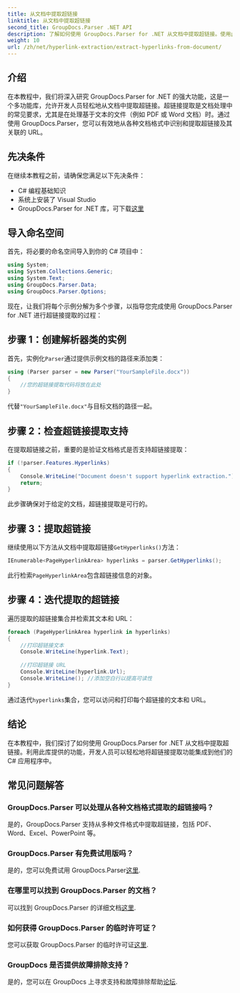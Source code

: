 ```yaml
---
title: 从文档中提取超链接
linktitle: 从文档中提取超链接
second_title: GroupDocs.Parser .NET API
description: 了解如何使用 GroupDocs.Parser for .NET 从文档中提取超链接。使用此简单易懂的指南增强您的 C# 应用程序。
weight: 10
url: /zh/net/hyperlink-extraction/extract-hyperlinks-from-document/
---
```

## 介绍
在本教程中，我们将深入研究 GroupDocs.Parser for .NET 的强大功能，这是一个多功能库，允许开发人员轻松地从文档中提取超链接。超链接提取是文档处理中的常见要求，尤其是在处理基于文本的文件（例如 PDF 或 Word 文档）时。通过使用 GroupDocs.Parser，您可以有效地从各种文档格式中识别和提取超链接及其关联的 URL。
## 先决条件
在继续本教程之前，请确保您满足以下先决条件：
- C# 编程基础知识
- 系统上安装了 Visual Studio
- GroupDocs.Parser for .NET 库，可下载[这里](https://releases.groupdocs.com/parser/net/)
## 导入命名空间
首先，将必要的命名空间导入到你的 C# 项目中：
```csharp
using System;
using System.Collections.Generic;
using System.Text;
using GroupDocs.Parser.Data;
using GroupDocs.Parser.Options;
```

现在，让我们将每个示例分解为多个步骤，以指导您完成使用 GroupDocs.Parser for .NET 进行超链接提取的过程：
## 步骤 1：创建解析器类的实例
首先，实例化`Parser`通过提供示例文档的路径来添加类：
```csharp
using (Parser parser = new Parser("YourSampleFile.docx"))
{
    //您的超链接提取代码将放在此处
}
```
代替`"YourSampleFile.docx"`与目标文档的路径一起。
## 步骤 2：检查超链接提取支持
在提取超链接之前，重要的是验证文档格式是否支持超链接提取：
```csharp
if (!parser.Features.Hyperlinks)
{
    Console.WriteLine("Document doesn't support hyperlink extraction.");
    return;
}
```
此步骤确保对于给定的文档，超链接提取是可行的。
## 步骤 3：提取超链接
继续使用以下方法从文档中提取超链接`GetHyperlinks()`方法：
```csharp
IEnumerable<PageHyperlinkArea> hyperlinks = parser.GetHyperlinks();
```
此行检索`PageHyperlinkArea`包含超链接信息的对象。
## 步骤 4：迭代提取的超链接
遍历提取的超链接集合并检索其文本和 URL：
```csharp
foreach (PageHyperlinkArea hyperlink in hyperlinks)
{
    //打印超链接文本
    Console.WriteLine(hyperlink.Text);
    
    //打印超链接 URL
    Console.WriteLine(hyperlink.Url);
    Console.WriteLine(); //添加空白行以提高可读性
}
```
通过迭代`hyperlinks`集合，您可以访问和打印每个超链接的文本和 URL。
## 结论
在本教程中，我们探讨了如何使用 GroupDocs.Parser for .NET 从文档中提取超链接。利用此库提供的功能，开发人员可以轻松地将超链接提取功能集成到他们的 C# 应用程序中。

## 常见问题解答
### GroupDocs.Parser 可以处理从各种文档格式提取的超链接吗？
是的，GroupDocs.Parser 支持从多种文件格式中提取超链接，包括 PDF、Word、Excel、PowerPoint 等。
### GroupDocs.Parser 有免费试用版吗？
是的，您可以免费试用 GroupDocs.Parser[这里](https://releases.groupdocs.com/).
### 在哪里可以找到 GroupDocs.Parser 的文档？
可以找到 GroupDocs.Parser 的详细文档[这里](https://tutorials.groupdocs.com/parser/net/).
### 如何获得 GroupDocs.Parser 的临时许可证？
您可以获取 GroupDocs.Parser 的临时许可证[这里](https://purchase.groupdocs.com/temporary-license/).
### GroupDocs 是否提供故障排除支持？
是的，您可以在 GroupDocs 上寻求支持和故障排除帮助[论坛](https://forum.groupdocs.com/c/parser/17).